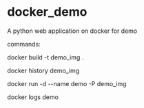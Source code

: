 # docker_demo
A python web application on docker for demo

commands:

docker build -t demo_img .

docker history demo_img

docker run -d --name demo -P demo_img

docker logs demo
